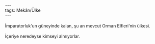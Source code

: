 ---<br>tags: Mekân/Ülke<br>---<br><br>İmparatorluk'un güneyinde kalan, şu an mevcut Orman Elfleri'nin ülkesi.<br><br>İçeriye neredeyse kimseyi almıyorlar.